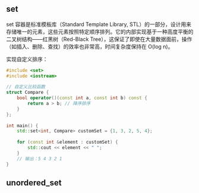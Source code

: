 ## set
set 容器是标准模板库（Standard Template Library, STL）的一部分，设计用来存储唯一的元素，这些元素按照特定顺序排列。它的内部实现基于一种高度平衡的二叉树结构——红黑树（Red-Black Tree），这保证了即使在大量数据面前，操作（如插入、删除、查找）的效率也非常高，时间复杂度保持在 O(log n)。

实现自定义排序：
```c++
#include <set>
#include <iostream>
 
// 自定义比较函数
struct Compare {
    bool operator()(const int a, const int b) const {
        return a > b; // 降序排序
    }
};
 
int main() {
    std::set<int, Compare> customSet = {1, 3, 2, 5, 4};
 
    for (const int &element : customSet) {
        std::cout << element << " ";
    }
    // 输出：5 4 3 2 1
}
```

## unordered_set
